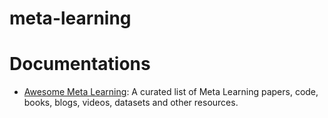 # meta-learning

# Documentations
- [Awesome Meta Learning](https://github.com/sudharsan13296/Awesome-Meta-Learning): A curated list of Meta Learning papers, code, books, blogs, videos, datasets and other resources.

